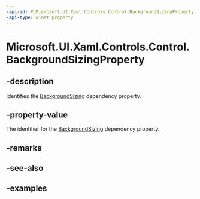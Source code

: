 ```yaml
---
-api-id: P:Microsoft.UI.Xaml.Controls.Control.BackgroundSizingProperty
-api-type: winrt property
---
```


<!-- Property syntax.
public DependencyProperty BackgroundSizingProperty { get; }
-->

# Microsoft.UI.Xaml.Controls.Control.BackgroundSizingProperty

## -description

Identifies the [BackgroundSizing](control_backgroundsizing.md) dependency property.

## -property-value

The identifier for the [BackgroundSizing](control_backgroundsizing.md) dependency property.

## -remarks

## -see-also

## -examples

